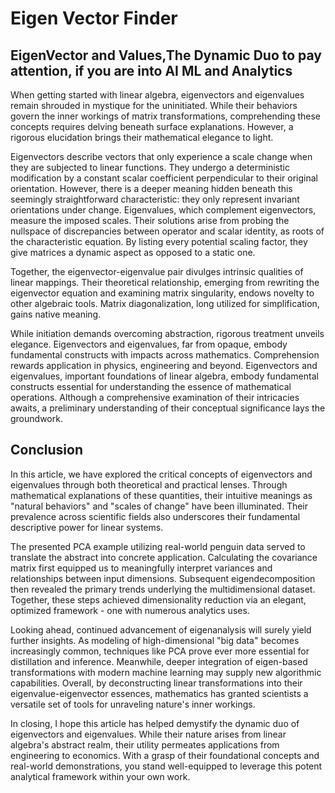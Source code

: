 # Eigen Vector Finder

## EigenVector and Values,The Dynamic Duo to pay attention, if you are into AI ML and Analytics

When getting started with linear algebra, eigenvectors and eigenvalues remain shrouded in mystique for the uninitiated. While their behaviors govern the inner workings of matrix transformations, comprehending these concepts requires delving beneath surface explanations. However, a rigorous elucidation brings their mathematical elegance to light. 

Eigenvectors describe vectors that only experience a scale change when they are subjected to linear functions. They undergo a deterministic modification by a constant scalar coefficient perpendicular to their original orientation.  However, there is a deeper meaning hidden beneath this seemingly straightforward characteristic: they only represent invariant orientations under change. Eigenvalues, which complement eigenvectors, measure the imposed scales. Their solutions arise from probing the nullspace of discrepancies between operator and scalar identity, as roots of the characteristic equation. By listing every potential scaling factor, they give matrices a dynamic aspect as opposed to a static one.

Together, the eigenvector-eigenvalue pair divulges intrinsic qualities of linear mappings. Their theoretical relationship, emerging from rewriting the eigenvector equation and examining matrix singularity, endows novelty to other algebraic tools. Matrix diagonalization, long utilized for simplification, gains native meaning.

While initiation demands overcoming abstraction, rigorous treatment unveils elegance. Eigenvectors and eigenvalues, far from opaque, embody fundamental constructs with impacts across mathematics. Comprehension rewards application in physics, engineering and beyond.
Eigenvectors and eigenvalues, important foundations of linear algebra, embody fundamental constructs essential for understanding the essence of mathematical operations. Although a comprehensive examination of their intricacies awaits, a preliminary understanding of their conceptual significance lays the groundwork.

## Conclusion
In this article, we have explored the critical concepts of eigenvectors and eigenvalues through both theoretical and practical lenses. Through mathematical explanations of these quantities, their intuitive meanings as "natural behaviors" and "scales of change" have been illuminated. Their prevalence across scientific fields also underscores their fundamental descriptive power for linear systems.

The presented PCA example utilizing real-world penguin data served to translate the abstract into concrete application. Calculating the covariance matrix first equipped us to meaningfully interpret variances and relationships between input dimensions. Subsequent eigendecomposition then revealed the primary trends underlying the multidimensional dataset. Together, these steps achieved dimensionality reduction via an elegant, optimized framework - one with numerous analytics uses. 

Looking ahead, continued advancement of eigenanalysis will surely yield further insights. As modeling of high-dimensional "big data" becomes increasingly common, techniques like PCA prove ever more essential for distillation and inference. Meanwhile, deeper integration of eigen-based transformations with modern machine learning may supply new algorithmic capabilities. Overall, by deconstructing linear transformations into their eigenvalue-eigenvector essences, mathematics has granted scientists a versatile set of tools for unraveling nature's inner workings.  

In closing, I hope this article has helped demystify the dynamic duo of eigenvectors and eigenvalues. While their nature arises from linear algebra's abstract realm, their utility permeates applications from engineering to economics. With a grasp of their foundational concepts and real-world demonstrations, you stand well-equipped to leverage this potent analytical framework within your own work.
